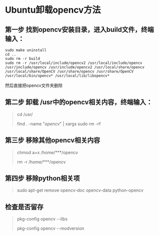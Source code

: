 # Ubuntu卸载opencv方法

## 第一步 找到opencv安装目录，进入build文件，终端输入：
~~~
sudo make uninstall
cd ..
sudo rm -r build
sudo rm -r /usr/local/include/opencv2 /usr/local/include/opencv /usr/include/opencv /usr/include/opencv2 /usr/local/share/opencv /usr/local/share/OpenCV /usr/share/opencv /usr/share/OpenCV /usr/local/bin/opencv* /usr/local/lib/libopencv*
~~~
然后直接把opencv文件夹删除

## 第二步 卸载 /usr中的opencv相关内容，终端输入：

>cd /usr/
>
>find . -name "*opencv*" | xargs sudo rm -rf

## 第三步 移除其他opencv相关内容
>chmod a+x /home/***/opencv
>
>rm -r /home/***/opencv

## 第四步 移除python相关项
>sudo apt-get remove opencv-doc opencv-data python-opencv

## 检查是否留存
>pkg-config opencv --libs
>
>pkg-config opencv --modversion